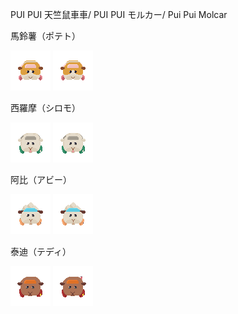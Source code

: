 PUI PUI 天竺鼠車車/
PUI PUI モルカー/
Pui Pui Molcar

馬鈴薯（ポテト）

![potato64](potato64.png "potato64")
![potato64gif](potato64.gif "potato64gif")

西羅摩（シロモ）

![shiromo64](shiromo64.png "shiromo64")
![shiromo64gif](shiromo64.gif "shiromo64gif")

阿比（アビー）

![abby64](abby64.png "abby64")
![abby64gif](abby64.gif "abby64gif")

泰迪（テディ）

![Teddy64](Teddy64.png "Teddy64")
![Teddy64gif](Teddy64.gif "Teddy64gif")
